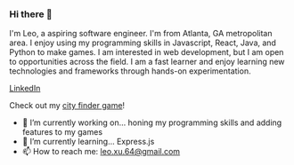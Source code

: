 ### Hi there 👋

I'm Leo, a aspiring software engineer. I'm from Atlanta, GA metropolitan area. I enjoy using my programming skills in Javascript, React, Java, and Python to make games. I am interested in web development, but I am open to opportunities across the field. I am a fast learner and enjoy learning new technologies and frameworks through hands-on experimentation. 

[LinkedIn](https://www.linkedin.com/in/leoxu1/)

Check out my [city finder game](https://leoxu1.github.io/cityfinder)!

- 🔭 I’m currently working on... honing my programming skills and adding features to my games
- 🌱 I’m currently learning... Express.js  
- 📫 How to reach me: leo.xu.64@gmail.com
